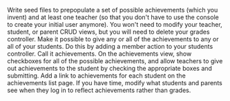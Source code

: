 Write seed files to prepopulate a set of possible achievements (which you invent) and at least one teacher (so that you don't have to use the console to create your initial user anymore).
You won't need to modify your teacher, student, or parent CRUD views, but you will need to delete your grades controller.
Make it possible to give any or all of the achievements to any or all of your students. Do this by adding a member action to your students controller. Call it achievements. On the achievements view, show checkboxes for all of the possible achievements, and allow teachers to give out achievements to the student by checking the appropriate boxes and submitting. Add a link to achievements for each student on the achievements list page.
If you have time, modify what students and parents see when they log in to reflect achievements rather than grades.
